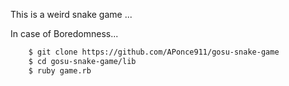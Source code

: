 
This is a weird snake game ...

In case of Boredomness...

```sh
    $ git clone https://github.com/APonce911/gosu-snake-game
    $ cd gosu-snake-game/lib
    $ ruby game.rb
```
